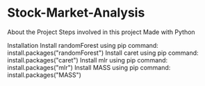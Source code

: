 # Stock-Market-Analysis
About the Project
Steps involved in this project
Made with Python 


Installation
Install randomForest using pip command: install.packages("randomForest")
Install caret using pip command: install.packages("caret")
Install mlr using pip command: install.packages("mlr")
Install MASS using pip command: install.packages("MASS")
